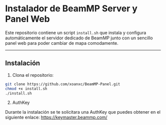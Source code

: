 # Instalador de BeamMP Server y Panel Web

Este repositorio contiene un script `install.sh` que instala y configura automáticamente el servidor dedicado de BeamMP junto con un sencillo panel web para poder cambiar de mapa comodamente.

---

## Instalación

1. Clona el repositorio:

```bash
git clone https://github.com/xoanxc/BeamMP-Panel.git
chmod +x install.sh
./install.sh
```
2. AuthKey

Durante la instalación se te solicitara una AuthKey que puedes obtener en el siguiente enlace:
https://keymaster.beammp.com/
